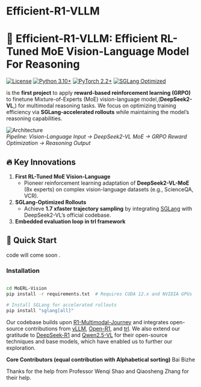 # Efficient-R1-VLLM

# 🚀 Efficient-R1-VLLM: Efficient RL-Tuned MoE Vision-Language Model For Reasoning  

[![License](https://img.shields.io/badge/License-Apache%202.0-blue.svg)](https://opensource.org/licenses/Apache-2.0)
[![Python 3.10+](https://img.shields.io/badge/Python-3.10%2B-cyan)](https://www.python.org/)
[![PyTorch 2.2+](https://img.shields.io/badge/PyTorch-2.2%2B-orange)](https://pytorch.org/)
[![SGLang Optimized](https://img.shields.io/badge/SGLang-Rollout_Speedup-green)](https://github.com/sgl-project/sglang)

is the **first project** to apply **reward-based reinforcement learning (GRPO)** to finetune  Mixture-of-Experts (MoE) vision-language model,(**DeepSeek2-VL**,) for multimodal reasoning tasks. We focus on optimizing training efficiency via **SGLang-accelerated rollouts** while maintaining the model’s reasoning capabilities.

![Architecture](docs/moerl_pipeline.png)  
*Pipeline: Vision-Language Input → DeepSeek2-VL MoE → GRPO Reward Optimization → Reasoning Output*

## 🔥 Key Innovations  
1. **First RL-Tuned MoE  Vision-Language**  
   - Pioneer reinforcement learning adaptation of **DeepSeek2-VL-MoE** (8x experts) on complex vision-language datasets (e.g., ScienceQA, VCR).  
2. **SGLang-Optimized Rollouts**  
   - Achieve **1.7 xfaster trajectory sampling** by integrating [SGLang](https://github.com/sgl-project/sglang) with DeepSeek2-VL’s official codebase.  
3. **Embedded evaluation loop in trl framework**  

## 🚀 Quick Start  
code will come soon .
### Installation  
```bash  

cd MoERL-Vision  
pip install -r requirements.txt  # Requires CUDA 12.x and NVIDIA GPUs  

# Install SGLang for accelerated rollouts  
pip install "sglang[all]"
```

Our codebase builds upon [R1-Multimodal-Journey]([https://github.com/EvolvingLMMs-Lab/open-r1-multimodal](https://github.com/FanqingM/R1-Multimodal-Journey/)) and integrates open-source contributions from [vLLM](https://github.com/vllm-project/vllm), [Open-R1](https://github.com/huggingface/open-r1), and [trl](https://github.com/huggingface/trl). We also extend our gratitude to [DeepSeek-R1](https://github.com/deepseek-ai/DeepSeek-R1) and [Qwen2.5-VL](https://github.com/QwenLM/Qwen2.5-VL) for their open-source techniques and base models, which have enabled us to further our exploration.

**Core Contributors (equal contribution with Alphabetical sorting)**
Bai Bizhe



Thanks for the help from Professor Wenqi Shao and Qiaosheng Zhang for their help.

